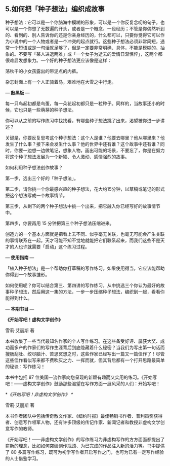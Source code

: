 ## 5.如何把「种子想法」编织成故事
种子想法：它可以是一个你脑海中模糊的形象，可以是一个你反复念叨的句子，也可以是一个你想了无数遍的开头，或者是一个概念、一段经历；不管是你偶然听到的、看到的、别人告诉你的还是你亲身经历的，什么都可以，只要你觉得它可以作为小说中的一个人物或者是一个冲突的起点就行。这些种子想法必须非常简短，通常一个短语或是一句话就足够了，但是一定要非常明确、具体，不能是模糊的、抽象的。不要写「某人进退两难」或「一个女子为逝去的爱情日渐憔悴」，这两个都很难启发想象力。一个好的种子想法更应该像是这样：


荡秋千的小女孩露出的带泥点的内裤。


杂志封面上有一个人正骑着马，艰难地在大雪之中行走。


**— 敲黑板 —**


每一只鸟起初都是鸟蛋，每一朵花起初都只是一粒种子。同样的，当故事还小的时候，它也只是一些萌芽的种子想法。


你可以从之前的写作练习中找找看，有哪些种子想法跳了出来，渴望被你进一步讲述？


关键是，你要反复思考这个种子想法：这个人是谁？他要去哪里？他从哪里来？他发生了什么事？接下来会发生什么事？他的世界中还有谁？这个故事中还有谁？同时，你要一边想一边做笔记，想象人物，画出可能的场景，不要忘了，你是在努力将这个种子想法发展为一个新颖、令人激动、感情强烈的故事。


如何利用种子想法创作故事？


第一步，选出三个好的「种子想法」。


第二步，请你挑一个你最感兴趣的种子想法，花大约15分钟，以草稿或笔记的形式把这个想法写成一个故事情节。


第三步，从剩下的两个种子想法中挑一个出来，把它融入你已经写好的故事情节中。


第四步，你要再用 15 分钟把第三个种子想法压缩进来。


创造力的一个基本方面就是把看上去不同、似乎毫无关联，也毫无可能会产生关联的事情联系在一起。天才可能不知不觉地就能把它们联系起来，而我们这些不是天才的人也许就需要「启动」这个练习过程。


**— 使用指南 —**


「植入种子想法」是一个帮助你打草稿的写作练习。如果使用得当，它应该能帮助你得到一个故事雏形。


如何使用呢？你可以结合第三、第四讲的写作练习，从中挑选三个你认为最好的故事种子想法，然后用这一集的方法，一步一步压缩种子想法，编织到一起，看看你能得到什么。


**— 本期书目 —**


**《开始写吧！虚构文学创作》**


雪莉·艾丽斯 著


本书收集了一些当代最知名作家的个人写作练习。在这些备受好评、屡获大奖、成功而多产的作家们的写作生涯背后到底隐藏着什么秘密？当我们为写出第一句话而搜肠刮肚、绞尽脑汁、苦思冥想之时，这些作家已经写出一篇又一篇佳作了！尽管这些佳作看似写来都不费吹灰之力、一挥而就，但其背后都有一个打开思路最简单的秘诀：写作练习！


本书中包括 87 位美国一流作家向您呈现的新颖有趣而又实用的练习。《开始写吧！——虚构文学创作》鼓励那些渴望在写作方面一展风采的人们：开始写吧！


\**《开始写吧！非虚构文学创作》 \**


雪莉·艾丽斯 著


本书作者团队中包括传奇散文作家、《纽约时报》最佳畅销书作者、普利策奖获得者、创意写作领军人物，还有许多顶级的传记作家、新闻记者和教授非虚构文学创意写作的教师。


《开始写吧！——非虚构文学创作》的写作练习为非虚构写作的方方面面都提出了崭新的理念，比如如何突破创作瓶颈、为已完成的作品注入新的活力等。书中提供了 80 多篇写作练习，既可为初学写作者开启写作之门，也可为已有一定写作经验的人士借鉴学习。

